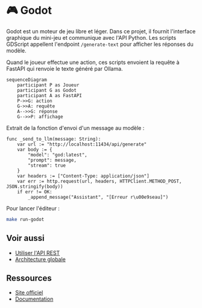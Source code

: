 # 🎮 Godot

Godot est un moteur de jeu libre et léger. Dans ce projet, il fournit l'interface
graphique du mini-jeu et communique avec l'API Python.
Les scripts GDScript appellent l'endpoint `/generate-text` pour afficher les réponses du modèle.

Quand le joueur effectue une action, ces scripts envoient la requête à FastAPI
qui renvoie le texte généré par Ollama.

```mermaid
sequenceDiagram
    participant P as Joueur
    participant G as Godot
    participant A as FastAPI
    P->>G: action
    G->>A: requête
    A-->>G: réponse
    G-->>P: affichage
```

Extrait de la fonction d'envoi d'un message au modèle :

```gdscript
func _send_to_llm(message: String):
    var url := "http://localhost:11434/api/generate"
    var body := {
        "model": "god:latest",
        "prompt": message,
        "stream": true
    }
    var headers := ["Content-Type: application/json"]
    var err := http.request(url, headers, HTTPClient.METHOD_POST, JSON.stringify(body))
    if err != OK:
        _append_message("Assistant", "[Erreur r\u00e9seau]")
```

Pour lancer l'éditeur :
```bash
make run-godot
```

## Voir aussi

- [Utiliser l'API REST](../guides/utiliser-api.md)
- [Architecture globale](architecture.md)

## Ressources
- [Site officiel](https://godotengine.org/)
- [Documentation](https://docs.godotengine.org/en/stable/)
